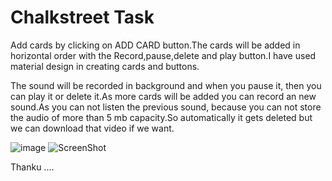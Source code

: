 # Chalkstreet Task

Add cards by clicking on ADD CARD button.The cards will be added in horizontal order with the Record,pause,delete and play button.I have used material design in creating cards and buttons.

The sound will be recorded in background and when you pause it, then you can play it or delete it.As more cards will be added you can record an new sound.As you can not listen the previous sound, because you can not store the audio of more than 5 mb capacity.So automatically it gets deleted but we can download that video if we want.

![image](https://{https://github.com/aman0009/chalkstreettask/blob/master/Screenshot%20from%202017-08-20%2001-19-37.png})
![ScreenShot](https://raw.github.com/{aman0009}/{chalkstreettask}/{master}/{https://github.com/aman0009/chalkstreettask/blob/master/Screenshot%20from%202017-08-20%2001-19-37.png})


Thanku ....
